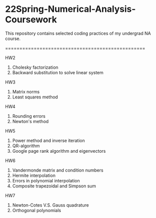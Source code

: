 # 22Spring-Numerical-Analysis-Coursework

This repository contains selected coding practices of my undergrad NA course.

=================================================

HW2
1. Cholesky factorization
2. Backward substitution to solve linear system

HW3
1. Matrix norms
2. Least squares method

HW4
1. Rounding errors
2. Newton's method

HW5
1. Power method and inverse iteration
2. QR-algorithm
3. Google page rank algorithm and eigenvectors

HW6
1. Vandermonde matrix and condition numbers
2. Hermite interpolation
3. Errors in polynomial interpolation
4. Composite trapezoidal and Simpson sum

HW7
1. Newton-Cotes V.S. Gauss quadrature
2. Orthogonal polynomials
